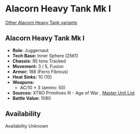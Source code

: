 # Alacorn Heavy Tank Mk I 

[Other Alacorn Heavy Tank variants](../alacorn_heavy_tank.md) 

## Alacorn Heavy Tank Mk I 

- **Role:** Juggernaut 
- **Tech Base:** Inner Sphere (2561) 
- **Chassis:** 95 tons Tracked 
- **Movement:** 3 / 5, Fusion 
- **Armor:** 188 (Ferro Fibrous) 
- **Heat Sinks:** 10 (10) 
- **Weapons:** 
  - AC/10 × 3 (ammo: 50) 
- **Sources:** XTRO Primitives III - Age of War , [Master Unit List](http://masterunitlist.info/Unit/Details/5622/alacorn-heavy-tank-mk-i) 
- **Battle Value:** 1080 

## Availability 

Availability Unknown 


